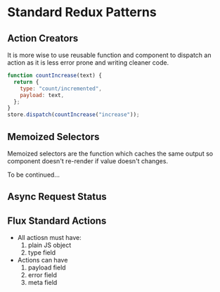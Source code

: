 # Standard Redux Patterns

## Action Creators

It is more wise to use reusable function and component to dispatch an action as it is less error prone and writing cleaner code.

```js
function countIncrease(text) {
  return {
    type: "count/incremented",
    payload: text,
  };
}
store.dispatch(countIncrease("increase"));
```

## Memoized Selectors

Memoized selectors are the function which caches the same output so component doesn't re-render if value doesn't changes.

To be continued...

## Async Request Status

## Flux Standard Actions

- All actiosn must have:
  1. plain JS object
  2. type field
- Actions can have
  1. payload field
  2. error field
  3. meta field
